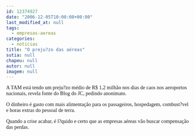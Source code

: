 ```yaml
---
id: 12374927
date: "2006-12-05T10:00:00+00:00"
last_modified_at: null
tags:
  - empresas-aereas
categories:
  - noticias
title: "O preju?zo das aéreas"
sutia: null
chapeu: null
autor: null
imagem: null
---
```

<p><P><FONT face=Verdana>A TAM está tendo um preju?zo médio de R$ 1,2 milhão nos dias de caos nos aeroportos nacionais, revela fonte do Blog do JC, pedindo anonimato. </FONT></P></p>
<p><P><FONT face=Verdana>O dinheiro é gasto com mais alimentação para os passageiros, hospedagem, combust?vel e horas extras do pessoal de terra. </FONT></P></p>
<p><P><FONT face=Verdana>Quando a crise acabar, é l?quido e certo que as empresas aéreas vão buscar compensação das perdas.<BR></P></FONT> </p>
